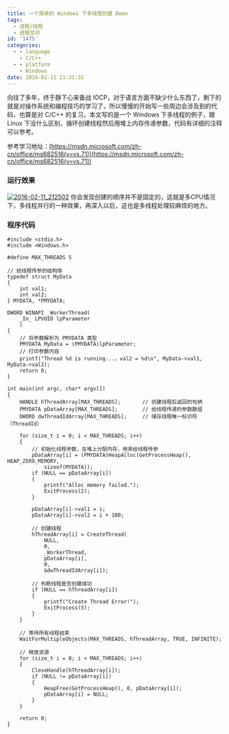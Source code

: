 ```yaml
---
title: 一个简单的 Windows 下多线程创建 Demo
tags:
  - 进程/线程
  - 进程空间
id: '1475'
categories:
  - - language
    - C/C++
  - - platform
    - Windows
date: 2016-02-11 21:31:32
---
```


向往了多年，终于静下心来备战 IOCP，对于语言方面不缺少什么东西了，剩下的就是对操作系统和编程技巧的学习了，所以慢慢的开始写一些周边会涉及到的代码，也算是对 C/C++ 的复习，本文写的是一个 Windows 下多线程的例子，跟 Linux 下没什么区别，循环创建线程然后用堆上内存传递参数，代码有详细的注释可以参考。
<!-- more -->
参考学习地址：[https://msdn.microsoft.com/zh-cn/office/ms682516(v=vs.71)](https://msdn.microsoft.com/zh-cn/office/ms682516(v=vs.71))

### 运行效果

[![2016-02-11_212502](http://www.mycode.net.cn/wp-content/uploads/2016/02/2016-02-11_212502.png)](http://www.mycode.net.cn/wp-content/uploads/2016/02/2016-02-11_212502.png) 你会发现创建的顺序并不是固定的，这就是多CPU情况下，多线程并行的一种效果，再深入以后，这也是多线程处理较麻烦的地方。

### 程序代码

```
#include <stdio.h>
#include <Windows.h>

#define MAX_THREADS 5

// 给线程传参的结构体
typedef struct MyData
{
    int val1;
    int val2;
} MYDATA, *PMYDATA;

DWORD WINAPI _WorkerThread(
    _In_ LPVOID lpParameter
    )
{
    // 将参数解析为 PMYDATA 类型
    PMYDATA MyData = (PMYDATA)lpParameter;
    // 打印参数内容
    printf("Thread %d is running...，val2 = %d\n", MyData->val1, MyData->val2);
    return 0;
}

int main(int argc, char* argv[])
{
    HANDLE hThreadArray[MAX_THREADS];       // 创建线程后返回的句柄
    PMYDATA pDataArray[MAX_THREADS];        // 给线程传递的参数数组
    DWORD dwThreadIdArray[MAX_THREADS];     // 储存线程唯一标识符（ThreadId）

    for (size_t i = 0; i < MAX_THREADS; i++)
    {
        // 初始化线程参数，在堆上分配内存，用来给线程传参
        pDataArray[i] = (PMYDATA)HeapAlloc(GetProcessHeap(), HEAP_ZERO_MEMORY, 
            sizeof(MYDATA));
        if (NULL == pDataArray[i])
        {
            printf("Alloc memory failed.");
            ExitProcess(2);
        }

        pDataArray[i]->val1 = i;
        pDataArray[i]->val2 = i + 100;

        // 创建线程
        hThreadArray[i] = CreateThread(
            NULL,
            0,
            _WorkerThread,
            pDataArray[i],
            0,
            &dwThreadIdArray[i]);

        // 判断线程是否创建成功
        if (NULL == hThreadArray[i])
        {
            printf("Create Thread Error!");
            ExitProcess(3);
        }
    }

    // 等待所有线程结束
    WaitForMultipleObjects(MAX_THREADS, hThreadArray, TRUE, INFINITE);

    // 释放资源
    for (size_t i = 0; i < MAX_THREADS; i++)
    {
        CloseHandle(hThreadArray[i]);
        if (NULL != pDataArray[i])
        {
            HeapFree(GetProcessHeap(), 0, pDataArray[i]);
            pDataArray[i] = NULL;
        }
    }

    return 0;
}
```